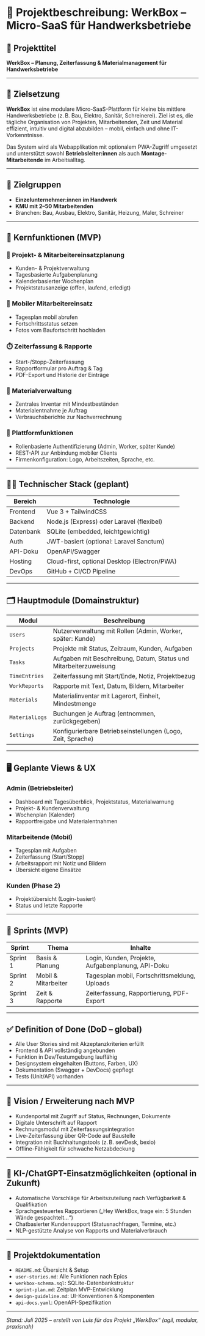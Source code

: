 # 🧱 Projektbeschreibung: WerkBox – Micro-SaaS für Handwerksbetriebe

## 📌 Projekttitel
**WerkBox – Planung, Zeiterfassung & Materialmanagement für Handwerksbetriebe**

---

## 🎯 Zielsetzung

**WerkBox** ist eine modulare Micro-SaaS-Plattform für kleine bis mittlere Handwerksbetriebe (z. B. Bau, Elektro, Sanitär, Schreinerei). Ziel ist es, die tägliche Organisation von Projekten, Mitarbeitenden, Zeit und Material effizient, intuitiv und digital abzubilden – mobil, einfach und ohne IT-Vorkenntnisse.

Das System wird als Webapplikation mit optionalem PWA-Zugriff umgesetzt und unterstützt sowohl **Betriebsleiter:innen** als auch **Montage-Mitarbeitende** im Arbeitsalltag.

---

## 💼 Zielgruppen

- **Einzelunternehmer:innen im Handwerk**
- **KMU mit 2–50 Mitarbeitenden**
- Branchen: Bau, Ausbau, Elektro, Sanitär, Heizung, Maler, Schreiner

---

## 🧩 Kernfunktionen (MVP)

### 👷 Projekt- & Mitarbeitereinsatzplanung
- Kunden- & Projektverwaltung
- Tagesbasierte Aufgabenplanung
- Kalenderbasierter Wochenplan
- Projektstatusanzeige (offen, laufend, erledigt)

### 📱 Mobiler Mitarbeitereinsatz
- Tagesplan mobil abrufen
- Fortschrittsstatus setzen
- Fotos vom Baufortschritt hochladen

### ⏱️ Zeiterfassung & Rapporte
- Start-/Stopp-Zeiterfassung
- Rapportformular pro Auftrag & Tag
- PDF-Export und Historie der Einträge

### 🧰 Materialverwaltung
- Zentrales Inventar mit Mindestbeständen
- Materialentnahme je Auftrag
- Verbrauchsberichte zur Nachverrechnung

### 🔐 Plattformfunktionen
- Rollenbasierte Authentifizierung (Admin, Worker, später Kunde)
- REST-API zur Anbindung mobiler Clients
- Firmenkonfiguration: Logo, Arbeitszeiten, Sprache, etc.

---

## 🧑‍💻 Technischer Stack (geplant)

| Bereich       | Technologie                                     |
|---------------|-------------------------------------------------|
| Frontend      | Vue 3 + TailwindCSS                            |
| Backend       | Node.js (Express) oder Laravel (flexibel)      |
| Datenbank     | SQLite (embedded, leichtgewichtig)             |
| Auth          | JWT-basiert (optional: Laravel Sanctum)        |
| API-Doku      | OpenAPI/Swagger                                 |
| Hosting       | Cloud-first, optional Desktop (Electron/PWA)   |
| DevOps        | GitHub + CI/CD Pipeline                        |

---

## 🗂️ Hauptmodule (Domainstruktur)

| Modul              | Beschreibung                                                              |
|--------------------|---------------------------------------------------------------------------|
| `Users`            | Nutzerverwaltung mit Rollen (Admin, Worker, später: Kunde)                |
| `Projects`         | Projekte mit Status, Zeitraum, Kunden, Aufgaben                           |
| `Tasks`            | Aufgaben mit Beschreibung, Datum, Status und Mitarbeiterzuweisung         |
| `TimeEntries`      | Zeiterfassung mit Start/Ende, Notiz, Projektbezug                         |
| `WorkReports`      | Rapporte mit Text, Datum, Bildern, Mitarbeiter                            |
| `Materials`        | Materialinventar mit Lagerort, Einheit, Mindestmenge                      |
| `MaterialLogs`     | Buchungen je Auftrag (entnommen, zurückgegeben)                           |
| `Settings`         | Konfigurierbare Betriebseinstellungen (Logo, Zeit, Sprache)               |

---

## 🖥️ Geplante Views & UX

### Admin (Betriebsleiter)
- Dashboard mit Tagesüberblick, Projektstatus, Materialwarnung
- Projekt- & Kundenverwaltung
- Wochenplan (Kalender)
- Rapportfreigabe und Materialentnahmen

### Mitarbeitende (Mobil)
- Tagesplan mit Aufgaben
- Zeiterfassung (Start/Stopp)
- Arbeitsrapport mit Notiz und Bildern
- Übersicht eigene Einsätze

### Kunden (Phase 2)
- Projektübersicht (Login-basiert)
- Status und letzte Rapporte

---

## 🧭 Sprints (MVP)

| Sprint   | Thema                                  | Inhalte                                                                 |
|----------|----------------------------------------|-------------------------------------------------------------------------|
| Sprint 1 | Basis & Planung                        | Login, Kunden, Projekte, Aufgabenplanung, API-Doku                      |
| Sprint 2 | Mobil & Mitarbeiter                    | Tagesplan mobil, Fortschrittsmeldung, Uploads                          |
| Sprint 3 | Zeit & Rapporte                        | Zeiterfassung, Rapportierung, PDF-Export                               |

---

## ✅ Definition of Done (DoD – global)

- Alle User Stories sind mit Akzeptanzkriterien erfüllt
- Frontend & API vollständig angebunden
- Funktion in Dev/Testumgebung lauffähig
- Designsystem eingehalten (Buttons, Farben, UX)
- Dokumentation (Swagger + DevDocs) gepflegt
- Tests (Unit/API) vorhanden

---

## 🚀 Vision / Erweiterung nach MVP

- Kundenportal mit Zugriff auf Status, Rechnungen, Dokumente
- Digitale Unterschrift auf Rapport
- Rechnungsmodul mit Zeiterfassungsintegration
- Live-Zeiterfassung über QR-Code auf Baustelle
- Integration mit Buchhaltungstools (z. B. sevDesk, bexio)
- Offline-Fähigkeit für schwache Netzabdeckung

---

## 🧠 KI-/ChatGPT-Einsatzmöglichkeiten (optional in Zukunft)

- Automatische Vorschläge für Arbeitszuteilung nach Verfügbarkeit & Qualifikation
- Sprachgesteuertes Rapportieren („Hey WerkBox, trage ein: 5 Stunden Wände gespachtelt…“)
- Chatbasierter Kundensupport (Statusnachfragen, Termine, etc.)
- NLP-gestützte Analyse von Rapports und Materialverbrauch

---

## 📂 Projektdokumentation

- `README.md`: Übersicht & Setup
- `user-stories.md`: Alle Funktionen nach Epics
- `werkbox-schema.sql`: SQLite-Datenbankstruktur
- `sprint-plan.md`: Zeitplan MVP-Entwicklung
- `design-guideline.md`: UI-Konventionen & Komponenten
- `api-docs.yaml`: OpenAPI-Spezifikation

---

*Stand: Juli 2025 – erstellt von Luis für das Projekt „WerkBox“ (agil, modular, praxisnah)*

